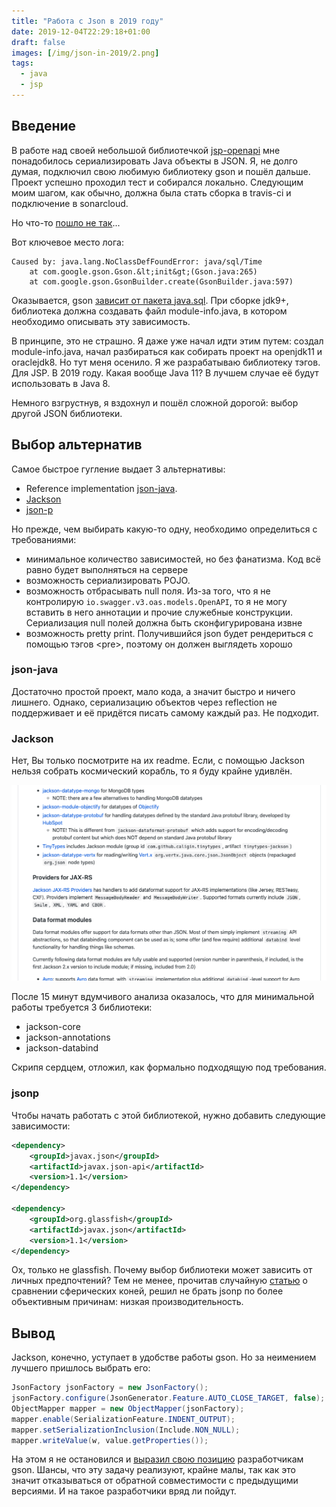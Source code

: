 ```yaml
---
title: "Работа с Json в 2019 году"
date: 2019-12-04T22:29:18+01:00
draft: false
images: [/img/json-in-2019/2.png]
tags:
  - java
  - jsp
---
```


## Введение  

В работе над своей небольшой библиотечкой [jsp-openapi](https://github.com/dernasherbrezon/jsp-openapi) мне понадобилось сериализировать Java объекты в JSON. Я, не долго думая, подключил свою любимую библиотеку gson и пошёл дальше. Проект успешно проходил тест и собирался локально. Следующим моим шагом, как обычно, должна была стать сборка в travis-ci и подключение в sonarcloud.

Но что-то [пошло не так](https://travis-ci.org/dernasherbrezon/jsp-openapi/builds/620333411)...

Вот ключевое место лога:

```
Caused by: java.lang.NoClassDefFoundError: java/sql/Time
	at com.google.gson.Gson.&lt;init&gt;(Gson.java:265)
	at com.google.gson.GsonBuilder.create(GsonBuilder.java:597)
```

Оказывается, gson [зависит от пакета java.sql](https://github.com/google/gson/blob/22877d67ba44299e8d77eb841ab20c2087d46752/gson/src/main/java/module-info.java). При сборке jdk9+, библиотека должна создавать файл module-info.java, в котором необходимо описывать эту зависимость. 

В принципе, это не страшно. Я даже уже начал идти этим путем: создал module-info.java, начал разбираться как собирать проект на openjdk11 и oraclejdk8. Но тут меня осенило. Я же разрабатываю библиотеку тэгов. Для JSP. В 2019 году. Какая вообще Java 11? В лучшем случае её будут использовать в Java 8.

Немного взгрустнув, я вздохнул и пошёл сложной дорогой: выбор другой JSON библиотеки.

## Выбор альтернатив

Самое быстрое гугление выдает 3 альтернативы:

- Reference implementation [json-java](https://github.com/stleary/JSON-java).
- [Jackson](https://github.com/FasterXML/jackson)
- [json-p](https://javaee.github.io/jsonp/)

Но прежде, чем выбирать какую-то одну, необходимо определиться с требованиями:

- минимальное количество зависимостей, но без фанатизма. Код всё равно будет выполняться на сервере
- возможность сериализировать POJO.
- возможность отбрасывать null поля. Из-за того, что я не контролирую ```io.swagger.v3.oas.models.OpenAPI```, то я не могу вставить в него аннотации и прочие служебные конструкции. Сериализация null полей должна быть сконфигурирована извне
- возможность pretty print. Получившийся json будет рендериться с помощью тэгов &lt;pre&gt;, поэтому он должен выглядеть хорошо

### json-java

Достаточно простой проект, мало кода, а значит быстро и ничего лишнего. Однако, сериализацию объектов через reflection не поддерживает и её придётся писать самому каждый раз. Не подходит.

### Jackson

Нет, Вы только посмотрите на их readme. Если, с помощью Jackson нельзя собрать космический корабль, то я буду крайне удивлён.

![](/img/json-in-2019/1.png)

После 15 минут вдумчивого анализа оказалось, что для минимальной работы требуется 3 библиотеки:

- jackson-core
- jackson-annotations
- jackson-databind

Скрипя сердцем, отложил, как формально подходящую под требования.

### jsonp

Чтобы начать работать с этой библиотекой, нужно добавить следующие зависимости:

```xml
<dependency>
    <groupId>javax.json</groupId>
    <artifactId>javax.json-api</artifactId>
    <version>1.1</version>
</dependency>

<dependency>
    <groupId>org.glassfish</groupId>
    <artifactId>javax.json</artifactId>
    <version>1.1</version>
</dependency>
```

Ох, только не glassfish. Почему выбор библиотеки может зависить от личных предпочтений? Тем не менее, прочитав случайную [статью](https://blog.overops.com/the-ultimate-json-library-json-simple-vs-gson-vs-jackson-vs-json/) о сравнении сферических коней, решил не брать jsonp по более объективным причинам: низкая производительность.

## Вывод

Jackson, конечно, уступает в удобстве работы gson. Но за неимением лучшего пришлось выбрать его:

```java
JsonFactory jsonFactory = new JsonFactory();
jsonFactory.configure(JsonGenerator.Feature.AUTO_CLOSE_TARGET, false);
ObjectMapper mapper = new ObjectMapper(jsonFactory);
mapper.enable(SerializationFeature.INDENT_OUTPUT);
mapper.setSerializationInclusion(Include.NON_NULL);
mapper.writeValue(w, value.getProperties());
```

На этом я не остановился и [выразил свою позицию](https://github.com/google/gson/issues/1629) разработчикам gson. Шансы, что эту задачу реализуют, крайне малы, так как это значит отказываться от обратной совместимости с предыдущими версиями. И на такое разработчики вряд ли пойдут.